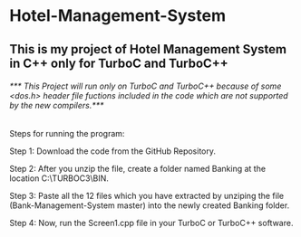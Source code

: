 # Hotel-Management-System
## This is my project of Hotel Management System in C++ only for TurboC and TurboC++
###### *** This Project will run only on TurboC and TurboC++ because of some <dos.h> header file fuctions included in the code which are not supported by the new compilers.***

Steps for running the program:

Step 1: Download the code from the GitHub Repository.

Step 2: After you unzip the file, create a folder named Banking at the location C:\TURBOC3\BIN.

Step 3: Paste all the 12 files which you have extracted by unziping the file (Bank-Management-System master) into the newly created Banking folder.

Step 4: Now, run the Screen1.cpp file in your TurboC or TurboC++ software.
